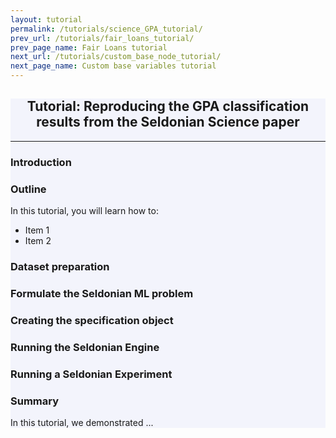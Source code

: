 ```yaml
---
layout: tutorial
permalink: /tutorials/science_GPA_tutorial/
prev_url: /tutorials/fair_loans_tutorial/
prev_page_name: Fair Loans tutorial
next_url: /tutorials/custom_base_node_tutorial/
next_page_name: Custom base variables tutorial
---
```


<!-- Main Container -->
<div class="container p-3 my-2 border" style="background-color: #f3f4fc;">
    
<h2 align="center" class="mb-3">Tutorial: Reproducing the GPA classification results from the Seldonian Science paper  </h2>

<hr class="my-4">

<h3>Introduction</h3>

<p> </p>

<h3>Outline</h3>

<p>In this tutorial, you will learn how to:</p>

<ul>
    <li>Item 1 </li>
    <li>Item 2 </li>
</ul>

<h3 id="dataset_prep"> Dataset preparation </h3>

<h3>Formulate the Seldonian ML problem</h3>

<h3>Creating the specification object</h3>


<h3> Running the Seldonian Engine </h3>

<h3> Running a Seldonian Experiment </h3>

<h3>Summary</h3>
<p>
In this tutorial, we demonstrated ...
</p>

</div>
